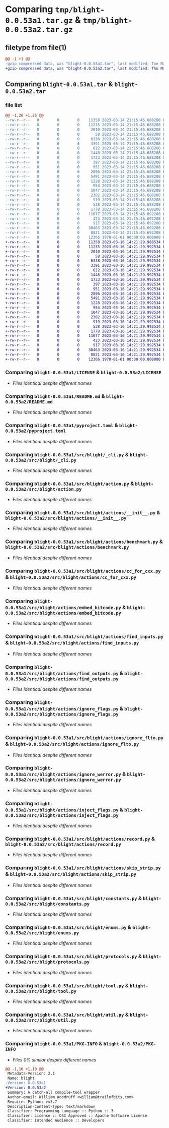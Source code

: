 # Comparing `tmp/blight-0.0.53a1.tar.gz` & `tmp/blight-0.0.53a2.tar.gz`

## filetype from file(1)

```diff
@@ -1 +1 @@
-gzip compressed data, was "blight-0.0.53a1.tar", last modified: Tue Mar 14 21:15:54 2023, max compression
+gzip compressed data, was "blight-0.0.53a2.tar", last modified: Thu Mar 16 14:21:41 2023, max compression
```

## Comparing `blight-0.0.53a1.tar` & `blight-0.0.53a2.tar`

### file list

```diff
@@ -1,26 +1,26 @@
--rw-r--r--   0        0        0    11358 2023-03-14 21:15:46.688208 blight-0.0.53a1/LICENSE
--rw-r--r--   0        0        0    11235 2023-03-14 21:15:46.688208 blight-0.0.53a1/README.md
--rw-r--r--   0        0        0     2010 2023-03-14 21:15:46.688208 blight-0.0.53a1/pyproject.toml
--rw-r--r--   0        0        0       58 2023-03-14 21:15:46.688208 blight-0.0.53a1/src/blight/__init__.py
--rw-r--r--   0        0        0     6338 2023-03-14 21:15:46.688208 blight-0.0.53a1/src/blight/_cli.py
--rw-r--r--   0        0        0     3391 2023-03-14 21:15:46.688208 blight-0.0.53a1/src/blight/action.py
--rw-r--r--   0        0        0      622 2023-03-14 21:15:46.688208 blight-0.0.53a1/src/blight/actions/__init__.py
--rw-r--r--   0        0        0     1448 2023-03-14 21:15:46.688208 blight-0.0.53a1/src/blight/actions/benchmark.py
--rw-r--r--   0        0        0     1733 2023-03-14 21:15:46.688208 blight-0.0.53a1/src/blight/actions/cc_for_cxx.py
--rw-r--r--   0        0        0      397 2023-03-14 21:15:46.688208 blight-0.0.53a1/src/blight/actions/demo.py
--rw-r--r--   0        0        0      951 2023-03-14 21:15:46.688208 blight-0.0.53a1/src/blight/actions/embed_bitcode.py
--rw-r--r--   0        0        0     2896 2023-03-14 21:15:46.688208 blight-0.0.53a1/src/blight/actions/find_inputs.py
--rw-r--r--   0        0        0     5491 2023-03-14 21:15:46.688208 blight-0.0.53a1/src/blight/actions/find_outputs.py
--rw-r--r--   0        0        0     1228 2023-03-14 21:15:46.688208 blight-0.0.53a1/src/blight/actions/ignore_flags.py
--rw-r--r--   0        0        0      954 2023-03-14 21:15:46.688208 blight-0.0.53a1/src/blight/actions/ignore_flto.py
--rw-r--r--   0        0        0     1047 2023-03-14 21:15:46.688208 blight-0.0.53a1/src/blight/actions/ignore_werror.py
--rw-r--r--   0        0        0     2302 2023-03-14 21:15:46.688208 blight-0.0.53a1/src/blight/actions/inject_flags.py
--rw-r--r--   0        0        0      919 2023-03-14 21:15:46.688208 blight-0.0.53a1/src/blight/actions/record.py
--rw-r--r--   0        0        0      538 2023-03-14 21:15:46.688208 blight-0.0.53a1/src/blight/actions/skip_strip.py
--rw-r--r--   0        0        0     1778 2023-03-14 21:15:46.688208 blight-0.0.53a1/src/blight/constants.py
--rw-r--r--   0        0        0    11077 2023-03-14 21:15:46.692208 blight-0.0.53a1/src/blight/enums.py
--rw-r--r--   0        0        0      423 2023-03-14 21:15:46.692208 blight-0.0.53a1/src/blight/exceptions.py
--rw-r--r--   0        0        0      917 2023-03-14 21:15:46.692208 blight-0.0.53a1/src/blight/protocols.py
--rw-r--r--   0        0        0    38463 2023-03-14 21:15:46.692208 blight-0.0.53a1/src/blight/tool.py
--rw-r--r--   0        0        0     8821 2023-03-14 21:15:46.692208 blight-0.0.53a1/src/blight/util.py
--rw-r--r--   0        0        0    12366 1970-01-01 00:00:00.000000 blight-0.0.53a1/PKG-INFO
+-rw-r--r--   0        0        0    11358 2023-03-16 14:21:29.988534 blight-0.0.53a2/LICENSE
+-rw-r--r--   0        0        0    11235 2023-03-16 14:21:29.992534 blight-0.0.53a2/README.md
+-rw-r--r--   0        0        0     2010 2023-03-16 14:21:29.992534 blight-0.0.53a2/pyproject.toml
+-rw-r--r--   0        0        0       58 2023-03-16 14:21:29.992534 blight-0.0.53a2/src/blight/__init__.py
+-rw-r--r--   0        0        0     6338 2023-03-16 14:21:29.992534 blight-0.0.53a2/src/blight/_cli.py
+-rw-r--r--   0        0        0     3391 2023-03-16 14:21:29.992534 blight-0.0.53a2/src/blight/action.py
+-rw-r--r--   0        0        0      622 2023-03-16 14:21:29.992534 blight-0.0.53a2/src/blight/actions/__init__.py
+-rw-r--r--   0        0        0     1448 2023-03-16 14:21:29.992534 blight-0.0.53a2/src/blight/actions/benchmark.py
+-rw-r--r--   0        0        0     1733 2023-03-16 14:21:29.992534 blight-0.0.53a2/src/blight/actions/cc_for_cxx.py
+-rw-r--r--   0        0        0      397 2023-03-16 14:21:29.992534 blight-0.0.53a2/src/blight/actions/demo.py
+-rw-r--r--   0        0        0      951 2023-03-16 14:21:29.992534 blight-0.0.53a2/src/blight/actions/embed_bitcode.py
+-rw-r--r--   0        0        0     2896 2023-03-16 14:21:29.992534 blight-0.0.53a2/src/blight/actions/find_inputs.py
+-rw-r--r--   0        0        0     5491 2023-03-16 14:21:29.992534 blight-0.0.53a2/src/blight/actions/find_outputs.py
+-rw-r--r--   0        0        0     1228 2023-03-16 14:21:29.992534 blight-0.0.53a2/src/blight/actions/ignore_flags.py
+-rw-r--r--   0        0        0      954 2023-03-16 14:21:29.992534 blight-0.0.53a2/src/blight/actions/ignore_flto.py
+-rw-r--r--   0        0        0     1047 2023-03-16 14:21:29.992534 blight-0.0.53a2/src/blight/actions/ignore_werror.py
+-rw-r--r--   0        0        0     2302 2023-03-16 14:21:29.992534 blight-0.0.53a2/src/blight/actions/inject_flags.py
+-rw-r--r--   0        0        0      919 2023-03-16 14:21:29.992534 blight-0.0.53a2/src/blight/actions/record.py
+-rw-r--r--   0        0        0      538 2023-03-16 14:21:29.992534 blight-0.0.53a2/src/blight/actions/skip_strip.py
+-rw-r--r--   0        0        0     1778 2023-03-16 14:21:29.992534 blight-0.0.53a2/src/blight/constants.py
+-rw-r--r--   0        0        0    11077 2023-03-16 14:21:29.992534 blight-0.0.53a2/src/blight/enums.py
+-rw-r--r--   0        0        0      423 2023-03-16 14:21:29.992534 blight-0.0.53a2/src/blight/exceptions.py
+-rw-r--r--   0        0        0      917 2023-03-16 14:21:29.992534 blight-0.0.53a2/src/blight/protocols.py
+-rw-r--r--   0        0        0    38463 2023-03-16 14:21:29.992534 blight-0.0.53a2/src/blight/tool.py
+-rw-r--r--   0        0        0     8821 2023-03-16 14:21:29.992534 blight-0.0.53a2/src/blight/util.py
+-rw-r--r--   0        0        0    12366 1970-01-01 00:00:00.000000 blight-0.0.53a2/PKG-INFO
```

### Comparing `blight-0.0.53a1/LICENSE` & `blight-0.0.53a2/LICENSE`

 * *Files identical despite different names*

### Comparing `blight-0.0.53a1/README.md` & `blight-0.0.53a2/README.md`

 * *Files identical despite different names*

### Comparing `blight-0.0.53a1/pyproject.toml` & `blight-0.0.53a2/pyproject.toml`

 * *Files identical despite different names*

### Comparing `blight-0.0.53a1/src/blight/_cli.py` & `blight-0.0.53a2/src/blight/_cli.py`

 * *Files identical despite different names*

### Comparing `blight-0.0.53a1/src/blight/action.py` & `blight-0.0.53a2/src/blight/action.py`

 * *Files identical despite different names*

### Comparing `blight-0.0.53a1/src/blight/actions/__init__.py` & `blight-0.0.53a2/src/blight/actions/__init__.py`

 * *Files identical despite different names*

### Comparing `blight-0.0.53a1/src/blight/actions/benchmark.py` & `blight-0.0.53a2/src/blight/actions/benchmark.py`

 * *Files identical despite different names*

### Comparing `blight-0.0.53a1/src/blight/actions/cc_for_cxx.py` & `blight-0.0.53a2/src/blight/actions/cc_for_cxx.py`

 * *Files identical despite different names*

### Comparing `blight-0.0.53a1/src/blight/actions/embed_bitcode.py` & `blight-0.0.53a2/src/blight/actions/embed_bitcode.py`

 * *Files identical despite different names*

### Comparing `blight-0.0.53a1/src/blight/actions/find_inputs.py` & `blight-0.0.53a2/src/blight/actions/find_inputs.py`

 * *Files identical despite different names*

### Comparing `blight-0.0.53a1/src/blight/actions/find_outputs.py` & `blight-0.0.53a2/src/blight/actions/find_outputs.py`

 * *Files identical despite different names*

### Comparing `blight-0.0.53a1/src/blight/actions/ignore_flags.py` & `blight-0.0.53a2/src/blight/actions/ignore_flags.py`

 * *Files identical despite different names*

### Comparing `blight-0.0.53a1/src/blight/actions/ignore_flto.py` & `blight-0.0.53a2/src/blight/actions/ignore_flto.py`

 * *Files identical despite different names*

### Comparing `blight-0.0.53a1/src/blight/actions/ignore_werror.py` & `blight-0.0.53a2/src/blight/actions/ignore_werror.py`

 * *Files identical despite different names*

### Comparing `blight-0.0.53a1/src/blight/actions/inject_flags.py` & `blight-0.0.53a2/src/blight/actions/inject_flags.py`

 * *Files identical despite different names*

### Comparing `blight-0.0.53a1/src/blight/actions/record.py` & `blight-0.0.53a2/src/blight/actions/record.py`

 * *Files identical despite different names*

### Comparing `blight-0.0.53a1/src/blight/actions/skip_strip.py` & `blight-0.0.53a2/src/blight/actions/skip_strip.py`

 * *Files identical despite different names*

### Comparing `blight-0.0.53a1/src/blight/constants.py` & `blight-0.0.53a2/src/blight/constants.py`

 * *Files identical despite different names*

### Comparing `blight-0.0.53a1/src/blight/enums.py` & `blight-0.0.53a2/src/blight/enums.py`

 * *Files identical despite different names*

### Comparing `blight-0.0.53a1/src/blight/protocols.py` & `blight-0.0.53a2/src/blight/protocols.py`

 * *Files identical despite different names*

### Comparing `blight-0.0.53a1/src/blight/tool.py` & `blight-0.0.53a2/src/blight/tool.py`

 * *Files identical despite different names*

### Comparing `blight-0.0.53a1/src/blight/util.py` & `blight-0.0.53a2/src/blight/util.py`

 * *Files identical despite different names*

### Comparing `blight-0.0.53a1/PKG-INFO` & `blight-0.0.53a2/PKG-INFO`

 * *Files 0% similar despite different names*

```diff
@@ -1,10 +1,10 @@
 Metadata-Version: 2.1
 Name: blight
-Version: 0.0.53a1
+Version: 0.0.53a2
 Summary: A catch-all compile-tool wrapper
 Author-email: William Woodruff <william@trailofbits.com>
 Requires-Python: >=3.7
 Description-Content-Type: text/markdown
 Classifier: Programming Language :: Python :: 3
 Classifier: License :: OSI Approved :: Apache Software License
 Classifier: Intended Audience :: Developers
```

